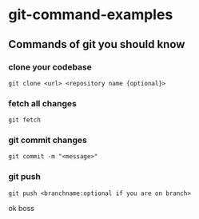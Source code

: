 # git-command-examples

## Commands of git you should know
### clone your codebase
```
git clone <url> <repository name {optional}>
``` 
### fetch all changes
```
git fetch 
```

### git commit changes

```
git commit -m "<message>"
```

### git push 

```
git push <branchname:optional if you are on branch>
```
ok boss


